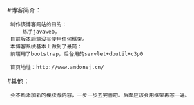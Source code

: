 #博客简介：  

     制作该博客网站的目的：
         练手javaweb。
     目前版本后端没有使用任何框架。
     本博客系统基本上做到了最简：
     前端用了bootstrap，后台用的servlet+dbutil+c3p0
     
     首页地址：http://www.andonej.cn/                                 

#其他：  

     会不断添加新的模块与内容，一步一步去完善吧。后面应该会用框架再写一遍。
